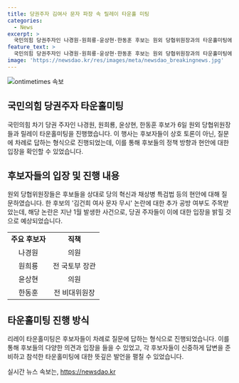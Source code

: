```yaml
---
title: 당권주자 김여사 문자 파장 속 릴레이 타운홀 미팅
categories:
  - News
excerpt: >
  국민의힘 당권주자인 나경원·원희룡·윤상현·한동훈 후보는 원외 당협위원장과의 타운홀미팅에서 참석해 현안과 당내 개혁 방향에 대해 진단한다. 이번 미팅은 후보들이 차례로 질문에 답하는 형식으로 진행되며, 김건희 여사 문자 논란과 관련한 추가 공방 가능성도 예상된다. 한 후보는 김 여사로부터 받은 의혹의 문자에 대한 의혹에 대해 반발하며 여권에 파장을 일으키고 있다.
feature_text: >
  국민의힘 당권주자인 나경원·원희룡·윤상현·한동훈 후보는 원외 당협위원장과의 타운홀미팅에서 참석해 현안과 당내 개혁 방향에 대해 진단한다. 이번 미팅은 후보들이 차례로 질문에 답하는 형식으로 진행되며, 김건희 여사 문자 논란과 관련한 추가 공방 가능성도 예상된다. 한 후보는 김 여사로부터 받은 의혹의 문자에 대한 의혹에 대해 반발하며 여권에 파장을 일으키고 있다.
image: 'https://newsdao.kr/res/images/meta/newsdao_breakingnews.jpg'
---
```


<p><img src="https://newsdao.kr/res/images/meta/newsdao_breakingnews.jpg" alt="ontimetimes 속보" /></p>

<h2 data-ke-size="size26">국민의힘 당권주자 타운홀미팅</h2>

<p data-ke-size="size16">국민의힘 차기 당권 주자인 나경원, 원희룡, 윤상현, 한동훈 후보가 6일 원외 당협위원장들과 릴레이 타운홀미팅을 진행했습니다. 이 행사는 후보자들이 상호 토론이 아닌, 질문에 차례로 답하는 형식으로 진행되었는데, 이를 통해 후보들의 정책 방향과 현안에 대한 입장을 확인할 수 있었습니다.</p>

<h2 data-ke-size="size26">후보자들의 입장 및 진행 내용</h2>

<p data-ke-size="size16">원외 당협위원장들은 후보들을 상대로 당의 혁신과 채상병 특검법 등의 현안에 대해 질문하였습니다. 한 후보의 '김건희 여사 문자 무시' 논란에 대한 추가 공방 여부도 주목받았는데, 해당 논란은 지난 1월 발생한 사건으로, 당권 주자들이 이에 대한 입장을 밝힐 것으로 예상되었습니다.</p>

<table>
  <tr>
    <td style="text-align: center; height: 17px;"><b>주요 후보자</b></td>
    <td style="text-align: center; height: 17px;"><b>직책</b></td>
  </tr>
  <tr>
    <td style="text-align: center; height: 17px;">나경원</td>
    <td style="text-align: center; height: 17px;">의원</td>
  </tr>
  <tr>
    <td style="text-align: center; height: 17px;">원희룡</td>
    <td style="text-align: center; height: 17px;">전 국토부 장관</td>
  </tr>
  <tr>
    <td style="text-align: center; height: 17px;">윤상현</td>
    <td style="text-align: center; height: 17px;">의원</td>
  </tr>
  <tr>
    <td style="text-align: center; height: 17px;">한동훈</td>
    <td style="text-align: center; height: 17px;">전 비대위원장</td>
  </tr>
</table>

<h2 data-ke-size="size26">타운홀미팅 진행 방식</h2>

<p data-ke-size="size16">리레이 타운홀미팅은 후보자들이 차례로 질문에 답하는 형식으로 진행되었습니다. 이를 통해 후보들의 다양한 의견과 입장을 들을 수 있었고, 각 후보자들이 신중하게 답변을 준비하고 참석한 타운홀미팅에 대한 뜻깊은 발언을 펼칠 수 있었습니다.</p>
실시간 뉴스 속보는, <a href="https://newsdao.kr" rel="dofollow">https://newsdao.kr</a>


